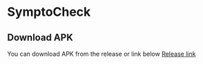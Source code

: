 # SymptoCheck
## Download APK
You can download APK from the release or link below 
[Release link](https://github.com/buda-apps/SymptoCheck/releases/tag/v1.0.0)
